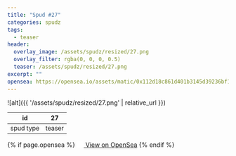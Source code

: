 ```yaml
---
title: "Spud #27"
categories: spudz
tags:
  - teaser
header:
  overlay_image: /assets/spudz/resized/27.png
  overlay_filter: rgba(0, 0, 0, 0.5)
  teaser: /assets/spudz/resized/27.png
excerpt: ""
opensea: https://opensea.io/assets/matic/0x112d18c861d401b3145d39236bf149f01e18beed/27
---
```

![alt]({{ '/assets/spudz/resized/27.png' | relative_url }})

| id | 27 |
|-|-|
| spud type | teaser |

{% if page.opensea %}
<a href="{{page.opensea}}" class="btn btn--info" onclick="window.open(this.href, '_blank'); return false;"><img src="/assets/images/opensea.svg" width="16px"><span>  View on OpenSea</span></a>
{% endif %}
